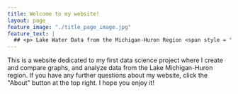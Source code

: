 ```yaml
---
title: Welcome to my website!
layout: page
feature_image: "./title_page_image.jpg"
feature_text: |
  ## <p> Lake Water Data from the Michigan-Huron Region <span style = "color : white"> some <em>white</em> text</span>.</p> 
---
```


This is a website dedicated to my first data science project where I create and compare graphs, and analyze data from the Lake Michigan-Huron region. If you have any further questions about my website, click the "About" button at the top right. I hope you enjoy it!




